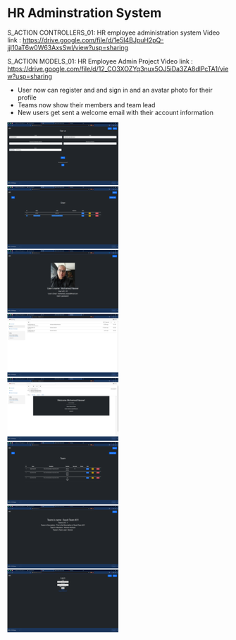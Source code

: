 # HR Adminstration System


S_ACTION CONTROLLERS_01: HR employee administration system
Video link : https://drive.google.com/file/d/1e5I4BJpuH2pQ-jjl10aT6w0W63AxsSwl/view?usp=sharing

 S_ACTION MODELS_01: HR Employee Admin Project
 Video link : https://drive.google.com/file/d/12_CO3XOZYq3nux5OJ5iDa3ZA8dlPcTA1/view?usp=sharing

  - User now can register and and sign in and an avatar photo for their profile
  - Teams now show their members and team lead
  - New users get sent a welcome email with their account information

<img src="https://github.com/toushi100/HR/blob/development/Screenshots/Screenshot from 2022-02-22 13-27-39.png" width=50%/>
<img src="https://github.com/toushi100/HR/blob/development/Screenshots/Screenshot from 2022-02-22 13-27-56.png" width=50%/>
<img src="https://github.com/toushi100/HR/blob/development/Screenshots/Screenshot from 2022-02-22 13-28-28.png" width=50%/>
<img src="https://github.com/toushi100/HR/blob/development/Screenshots/Screenshot from 2022-02-22 13-28-47.png" width=50%/>
<img src="https://github.com/toushi100/HR/blob/development/Screenshots/Screenshot from 2022-02-22 13-28-50.png" width=50%/>
<img src="https://github.com/toushi100/HR/blob/development/Screenshots/Screenshot from 2022-02-22 13-29-19.png" width=50%/>
<img src="https://github.com/toushi100/HR/blob/development/Screenshots/Screenshot from 2022-02-22 13-29-33.png" width=50%/>
<img src="https://github.com/toushi100/HR/blob/development/Screenshots/Screenshot from 2022-02-22 13-30-36.png" width=50%/>
